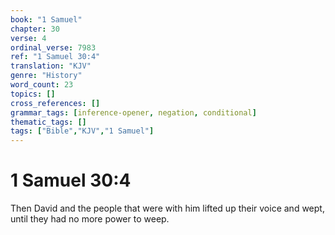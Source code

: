```yaml
---
book: "1 Samuel"
chapter: 30
verse: 4
ordinal_verse: 7983
ref: "1 Samuel 30:4"
translation: "KJV"
genre: "History"
word_count: 23
topics: []
cross_references: []
grammar_tags: [inference-opener, negation, conditional]
thematic_tags: []
tags: ["Bible","KJV","1 Samuel"]
---
```


# 1 Samuel 30:4

Then David and the people that were with him lifted up their voice and wept, until they had no more power to weep.

